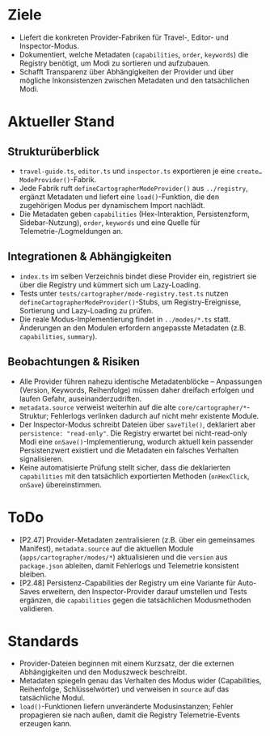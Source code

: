 # Ziele
- Liefert die konkreten Provider-Fabriken für Travel-, Editor- und Inspector-Modus.
- Dokumentiert, welche Metadaten (`capabilities`, `order`, `keywords`) die Registry benötigt, um Modi zu sortieren und aufzubauen.
- Schafft Transparenz über Abhängigkeiten der Provider und über mögliche Inkonsistenzen zwischen Metadaten und den tatsächlichen Modi.

# Aktueller Stand
## Strukturüberblick
- `travel-guide.ts`, `editor.ts` und `inspector.ts` exportieren je eine `create…ModeProvider()`-Fabrik.
- Jede Fabrik ruft `defineCartographerModeProvider()` aus `../registry`, ergänzt Metadaten und liefert eine `load()`-Funktion, die den zugehörigen Modus per dynamischem Import nachlädt.
- Die Metadaten geben `capabilities` (Hex-Interaktion, Persistenzform, Sidebar-Nutzung), `order`, `keywords` und eine Quelle für Telemetrie-/Logmeldungen an.

## Integrationen & Abhängigkeiten
- `index.ts` im selben Verzeichnis bindet diese Provider ein, registriert sie über die Registry und kümmert sich um Lazy-Loading.
- Tests unter `tests/cartographer/mode-registry.test.ts` nutzen `defineCartographerModeProvider()`-Stubs, um Registry-Ereignisse, Sortierung und Lazy-Loading zu prüfen.
- Die reale Modus-Implementierung findet in `../modes/*.ts` statt. Änderungen an den Modulen erfordern angepasste Metadaten (z.B. `capabilities`, `summary`).

## Beobachtungen & Risiken
- Alle Provider führen nahezu identische Metadatenblöcke – Anpassungen (Version, Keywords, Reihenfolge) müssen daher dreifach erfolgen und laufen Gefahr, auseinanderzudriften.
- `metadata.source` verweist weiterhin auf die alte `core/cartographer/*`-Struktur; Fehlerlogs verlinken dadurch auf nicht mehr existente Module.
- Der Inspector-Modus schreibt Dateien über `saveTile()`, deklariert aber `persistence: "read-only"`. Die Registry erwartet bei nicht-read-only Modi eine `onSave()`-Implementierung, wodurch aktuell kein passender Persistenzwert existiert und die Metadaten ein falsches Verhalten signalisieren.
- Keine automatisierte Prüfung stellt sicher, dass die deklarierten `capabilities` mit den tatsächlich exportierten Methoden (`onHexClick`, `onSave`) übereinstimmen.

# ToDo
- [P2.47] Provider-Metadaten zentralisieren (z.B. über ein gemeinsames Manifest), `metadata.source` auf die aktuellen Module (`apps/cartographer/modes/*`) aktualisieren und die `version` aus `package.json` ableiten, damit Fehlerlogs und Telemetrie konsistent bleiben.
- [P2.48] Persistenz-Capabilities der Registry um eine Variante für Auto-Saves erweitern, den Inspector-Provider darauf umstellen und Tests ergänzen, die `capabilities` gegen die tatsächlichen Modusmethoden validieren.

# Standards
- Provider-Dateien beginnen mit einem Kurzsatz, der die externen Abhängigkeiten und den Moduszweck beschreibt.
- Metadaten spiegeln genau das Verhalten des Modus wider (Capabilities, Reihenfolge, Schlüsselwörter) und verweisen in `source` auf das tatsächliche Modul.
- `load()`-Funktionen liefern unveränderte Modusinstanzen; Fehler propagieren sie nach außen, damit die Registry Telemetrie-Events erzeugen kann.
